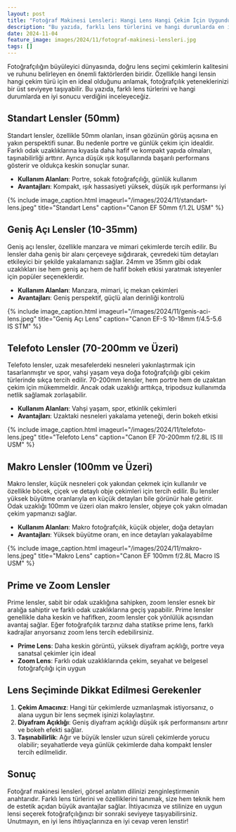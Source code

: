 ```yaml
---
layout: post
title: "Fotoğraf Makinesi Lensleri: Hangi Lens Hangi Çekim İçin Uygundur?"
description: "Bu yazıda, farklı lens türlerini ve hangi durumlarda en iyi sonucu verdiğini inceleyeceğiz."
date: 2024-11-04
feature_image: images/2024/11/fotograf-makinesi-lensleri.jpg
tags: []
---
```


Fotoğrafçılığın büyüleyici dünyasında, doğru lens seçimi çekimlerin kalitesini ve ruhunu belirleyen en önemli faktörlerden biridir. Özellikle hangi lensin hangi çekim türü için en ideal olduğunu anlamak, fotoğrafçılık yeteneklerinizi bir üst seviyeye taşıyabilir. Bu yazıda, farklı lens türlerini ve hangi durumlarda en iyi sonucu verdiğini inceleyeceğiz.

<!--more-->

## Standart Lensler (50mm)

Standart lensler, özellikle 50mm olanları, insan gözünün görüş açısına en yakın perspektifi sunar. Bu nedenle portre ve günlük çekim için idealdir. Farklı odak uzaklıklarına kıyasla daha hafif ve kompakt yapıda olmaları, taşınabilirliği arttırır. Ayrıca düşük ışık koşullarında başarılı performans gösterir ve oldukça keskin sonuçlar sunar.

- **Kullanım Alanları**: Portre, sokak fotoğrafçılığı, günlük kullanım
- **Avantajları**: Kompakt, ışık hassasiyeti yüksek, düşük ışık performansı iyi

{% include image_caption.html imageurl="/images/2024/11/standart-lens.jpeg" title="Standart Lens" caption="Canon EF 50mm f/1.2L USM" %}

## Geniş Açı Lensler (10-35mm)

Geniş açı lensler, özellikle manzara ve mimari çekimlerde tercih edilir. Bu lensler daha geniş bir alanı çerçeveye sığdırarak, çevredeki tüm detayları etkileyici bir şekilde yakalamanızı sağlar. 24mm ve 35mm gibi odak uzaklıkları ise hem geniş açı hem de hafif bokeh etkisi yaratmak isteyenler için popüler seçeneklerdir.

- **Kullanım Alanları**: Manzara, mimari, iç mekan çekimleri
- **Avantajları**: Geniş perspektif, güçlü alan derinliği kontrolü

{% include image_caption.html imageurl="/images/2024/11/genis-aci-lens.jpeg" title="Geniş Açı Lens" caption="Canon EF-S 10-18mm f/4.5-5.6 IS STM" %}

## Telefoto Lensler (70-200mm ve Üzeri)

Telefoto lensler, uzak mesafelerdeki nesneleri yakınlaştırmak için tasarlanmıştır ve spor, vahşi yaşam veya doğa fotoğrafçılığı gibi çekim türlerinde sıkça tercih edilir. 70-200mm lensler, hem portre hem de uzaktan çekim için mükemmeldir. Ancak odak uzaklığı arttıkça, tripodsuz kullanımda netlik sağlamak zorlaşabilir.

- **Kullanım Alanları**: Vahşi yaşam, spor, etkinlik çekimleri
- **Avantajları**: Uzaktaki nesneleri yakalama yeteneği, derin bokeh etkisi

{% include image_caption.html imageurl="/images/2024/11/telefoto-lens.jpeg" title="Telefoto Lens" caption="Canon EF 70-200mm f/2.8L IS III USM" %}

## Makro Lensler (100mm ve Üzeri)

Makro lensler, küçük nesneleri çok yakından çekmek için kullanılır ve özellikle böcek, çiçek ve detaylı obje çekimleri için tercih edilir. Bu lensler yüksek büyütme oranlarıyla en küçük detayları bile görünür hale getirir. Odak uzaklığı 100mm ve üzeri olan makro lensler, objeye çok yakın olmadan çekim yapmanızı sağlar.

- **Kullanım Alanları**: Makro fotoğrafçılık, küçük objeler, doğa detayları
- **Avantajları**: Yüksek büyütme oranı, en ince detayları yakalayabilme

{% include image_caption.html imageurl="/images/2024/11/makro-lens.jpeg" title="Makro Lens" caption="Canon EF 100mm f/2.8L Macro IS USM" %}

## Prime ve Zoom Lensler

Prime lensler, sabit bir odak uzaklığına sahipken, zoom lensler esnek bir aralığa sahiptir ve farklı odak uzaklıklarına geçiş yapabilir. Prime lensler genellikle daha keskin ve hafifken, zoom lensler çok yönlülük açısından avantaj sağlar. Eğer fotoğrafçılık tarzınız daha statikse prime lens, farklı kadrajlar arıyorsanız zoom lens tercih edebilirsiniz.

- **Prime Lens**: Daha keskin görüntü, yüksek diyafram açıklığı, portre veya sanatsal çekimler için ideal
- **Zoom Lens**: Farklı odak uzaklıklarında çekim, seyahat ve belgesel fotoğrafçılığı için uygun

## Lens Seçiminde Dikkat Edilmesi Gerekenler

1. **Çekim Amacınız**: Hangi tür çekimlerde uzmanlaşmak istiyorsanız, o alana uygun bir lens seçmek işinizi kolaylaştırır.
2. **Diyafram Açıklığı**: Geniş diyafram açıklığı düşük ışık performansını artırır ve bokeh efekti sağlar.
3. **Taşınabilirlik**: Ağır ve büyük lensler uzun süreli çekimlerde yorucu olabilir; seyahatlerde veya günlük çekimlerde daha kompakt lensler tercih edilmelidir.

## Sonuç

Fotoğraf makinesi lensleri, görsel anlatım dilinizi zenginleştirmenin anahtarıdır. Farklı lens türlerini ve özelliklerini tanımak, size hem teknik hem de estetik açıdan büyük avantajlar sağlar. İhtiyacınıza ve stilinize en uygun lensi seçerek fotoğrafçılığınızı bir sonraki seviyeye taşıyabilirsiniz. Unutmayın, en iyi lens ihtiyaçlarınıza en iyi cevap veren lenstir!